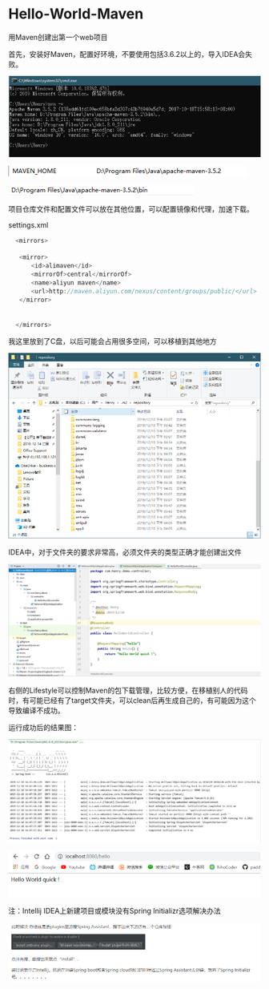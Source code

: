 # Hello-World-Maven
用Maven创建出第一个web项目

首先，安装好Maven，配置好环境，不要使用包括3.6.2以上的，导入IDEA会失败。

![image-20191210165410066](README.assets/image-20191210165410066.png)

![image-20191210165600143](README.assets/image-20191210165600143.png)

![image-20191210165613927](README.assets/image-20191210165613927.png)

项目仓库文件和配置文件可以放在其他位置，可以配置镜像和代理，加速下载。

settings.xml

```java
  <mirrors>

​	<mirror>
​	　　<id>alimaven</id>
​	　　<mirrorOf>central</mirrorOf>
​	　　<name>aliyun maven</name>
​	　　<url>http://maven.aliyun.com/nexus/content/groups/public/</url>
​	</mirror>
​	
​	
  </mirrors>


```

我这里放到了C盘，以后可能会占用很多空间，可以移植到其他地方

![image-20191210170231226](README.assets/image-20191210170231226.png)





IDEA中，对于文件夹的要求非常高，必须文件夹的类型正确才能创建出文件

![image-20191210165839884](README.assets/image-20191210165839884.png)

右侧的Lifestyle可以控制Maven的包下载管理，比较方便，在移植别人的代码时，有可能已经有了target文件夹，可以clean后再生成自己的，有可能因为这个导致编译不成功。





运行成功后的结果图：

![image-20191210170211006](README.assets/image-20191210170211006.png)

![image-20191210170421216](README.assets/image-20191210170421216.png)







注：Intellij IDEA上新建项目或模块没有Spring Initializr选项解决办法

![image-20191210170602151](README.assets/image-20191210170602151.png)